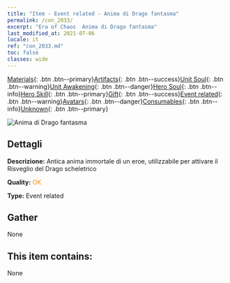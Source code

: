 ```yaml
---
title: "Item - Event related - Anima di Drago fantasma"
permalink: /con_2033/
excerpt: "Era of Chaos  Anima di Drago fantasma"
last_modified_at: 2021-07-06
locale: it
ref: "con_2033.md"
toc: false
classes: wide
---
```

 [Materials](/ItemsIT/){: .btn .btn--primary}[Artifacts](/ItemsIT/Artifacts/){: .btn .btn--success}[Unit Soul](/ItemsIT/UnitSoul/){: .btn .btn--warning}[Unit Awakening](/ItemsIT/UnitAwakening/){: .btn .btn--danger}[Hero Soul](/ItemsIT/HeroSoul/){: .btn .btn--info}[Hero Skill](/ItemsIT/HeroSkill/){: .btn .btn--primary}[Gift](/ItemsIT/Gift/){: .btn .btn--success}[Event related](/ItemsIT/Events/){: .btn .btn--warning}[Avatars](/ItemsIT/Avatars/){: .btn .btn--danger}[Consumables](/ItemsIT/Consumables/){: .btn .btn--info}[Unknown](/ItemsIT/Unknown/){: .btn .btn--primary}

 ![Anima di Drago fantasma](/images/t/juexing_307.png)

## Dettagli
 **Descrizione:** Antica anima immortale di un eroe, utilizzabile per attivare il Risveglio del Drago scheletrico

 **Quality:** <span style="color: #FF8C00">OK</span>

 **Type:** Event related

## Gather

  None

## This item contains:

  None

